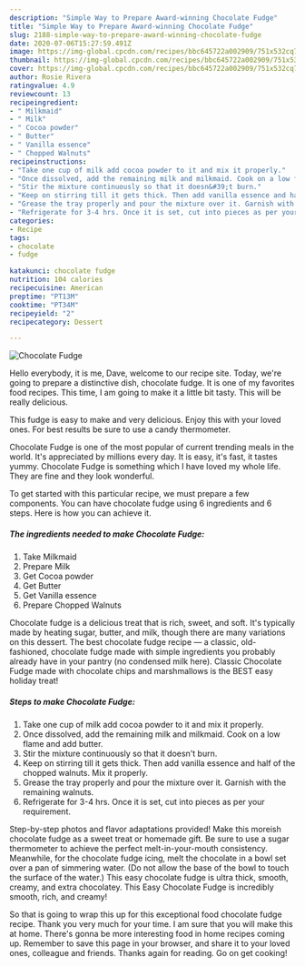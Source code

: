 ```yaml
---
description: "Simple Way to Prepare Award-winning Chocolate Fudge"
title: "Simple Way to Prepare Award-winning Chocolate Fudge"
slug: 2188-simple-way-to-prepare-award-winning-chocolate-fudge
date: 2020-07-06T15:27:59.491Z
image: https://img-global.cpcdn.com/recipes/bbc645722a002909/751x532cq70/chocolate-fudge-recipe-main-photo.jpg
thumbnail: https://img-global.cpcdn.com/recipes/bbc645722a002909/751x532cq70/chocolate-fudge-recipe-main-photo.jpg
cover: https://img-global.cpcdn.com/recipes/bbc645722a002909/751x532cq70/chocolate-fudge-recipe-main-photo.jpg
author: Rosie Rivera
ratingvalue: 4.9
reviewcount: 13
recipeingredient:
- " Milkmaid"
- " Milk"
- " Cocoa powder"
- " Butter"
- " Vanilla essence"
- " Chopped Walnuts"
recipeinstructions:
- "Take one cup of milk add cocoa powder to it and mix it properly."
- "Once dissolved, add the remaining milk and milkmaid. Cook on a low flame and add butter."
- "Stir the mixture continuously so that it doesn&#39;t burn."
- "Keep on stirring till it gets thick. Then add vanilla essence and half of the chopped walnuts. Mix it properly."
- "Grease the tray properly and pour the mixture over it. Garnish with the remaining walnuts."
- "Refrigerate for 3-4 hrs. Once it is set, cut into pieces as per your requirement."
categories:
- Recipe
tags:
- chocolate
- fudge

katakunci: chocolate fudge 
nutrition: 104 calories
recipecuisine: American
preptime: "PT13M"
cooktime: "PT34M"
recipeyield: "2"
recipecategory: Dessert

---
```



![Chocolate Fudge](https://img-global.cpcdn.com/recipes/bbc645722a002909/751x532cq70/chocolate-fudge-recipe-main-photo.jpg)

Hello everybody, it is me, Dave, welcome to our recipe site. Today, we're going to prepare a distinctive dish, chocolate fudge. It is one of my favorites food recipes. This time, I am going to make it a little bit tasty. This will be really delicious.

This fudge is easy to make and very delicious. Enjoy this with your loved ones. For best results be sure to use a candy thermometer.

Chocolate Fudge is one of the most popular of current trending meals in the world. It's appreciated by millions every day. It is easy, it's fast, it tastes yummy. Chocolate Fudge is something which I have loved my whole life. They are fine and they look wonderful.


To get started with this particular recipe, we must prepare a few components. You can have chocolate fudge using 6 ingredients and 6 steps. Here is how you can achieve it.

<!--inarticleads1-->

##### The ingredients needed to make Chocolate Fudge:

1. Take  Milkmaid
1. Prepare  Milk
1. Get  Cocoa powder
1. Get  Butter
1. Get  Vanilla essence
1. Prepare  Chopped Walnuts


Chocolate fudge is a delicious treat that is rich, sweet, and soft. It&#39;s typically made by heating sugar, butter, and milk, though there are many variations on this dessert. The best chocolate fudge recipe — a classic, old-fashioned, chocolate fudge made with simple ingredients you probably already have in your pantry (no condensed milk here). Classic Chocolate Fudge made with chocolate chips and marshmallows is the BEST easy holiday treat! 

<!--inarticleads2-->

##### Steps to make Chocolate Fudge:

1. Take one cup of milk add cocoa powder to it and mix it properly.
1. Once dissolved, add the remaining milk and milkmaid. Cook on a low flame and add butter.
1. Stir the mixture continuously so that it doesn&#39;t burn.
1. Keep on stirring till it gets thick. Then add vanilla essence and half of the chopped walnuts. Mix it properly.
1. Grease the tray properly and pour the mixture over it. Garnish with the remaining walnuts.
1. Refrigerate for 3-4 hrs. Once it is set, cut into pieces as per your requirement.


Step-by-step photos and flavor adaptations provided! Make this moreish chocolate fudge as a sweet treat or homemade gift. Be sure to use a sugar thermometer to achieve the perfect melt-in-your-mouth consistency. Meanwhile, for the chocolate fudge icing, melt the chocolate in a bowl set over a pan of simmering water. (Do not allow the base of the bowl to touch the surface of the water.) This easy chocolate fudge is ultra thick, smooth, creamy, and extra chocolatey. This Easy Chocolate Fudge is incredibly smooth, rich, and creamy! 

So that is going to wrap this up for this exceptional food chocolate fudge recipe. Thank you very much for your time. I am sure that you will make this at home. There's gonna be more interesting food in home recipes coming up. Remember to save this page in your browser, and share it to your loved ones, colleague and friends. Thanks again for reading. Go on get cooking!
